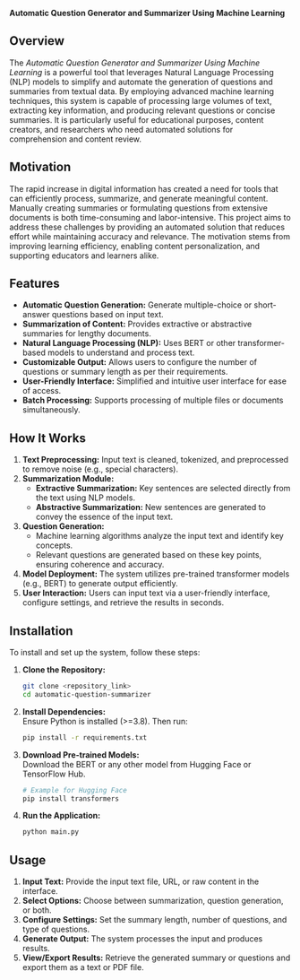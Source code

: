 **Automatic Question Generator and Summarizer Using Machine Learning**

## **Overview**  
The *Automatic Question Generator and Summarizer Using Machine Learning* is a powerful tool that leverages Natural Language Processing (NLP) models to simplify and automate the generation of questions and summaries from textual data. By employing advanced machine learning techniques, this system is capable of processing large volumes of text, extracting key information, and producing relevant questions or concise summaries. It is particularly useful for educational purposes, content creators, and researchers who need automated solutions for comprehension and content review.

## **Motivation**  
The rapid increase in digital information has created a need for tools that can efficiently process, summarize, and generate meaningful content. Manually creating summaries or formulating questions from extensive documents is both time-consuming and labor-intensive. This project aims to address these challenges by providing an automated solution that reduces effort while maintaining accuracy and relevance. The motivation stems from improving learning efficiency, enabling content personalization, and supporting educators and learners alike.

## **Features**  
- **Automatic Question Generation:** Generate multiple-choice or short-answer questions based on input text.  
- **Summarization of Content:** Provides extractive or abstractive summaries for lengthy documents.  
- **Natural Language Processing (NLP):** Uses BERT or other transformer-based models to understand and process text.  
- **Customizable Output:** Allows users to configure the number of questions or summary length as per their requirements.  
- **User-Friendly Interface:** Simplified and intuitive user interface for ease of access.  
- **Batch Processing:** Supports processing of multiple files or documents simultaneously.  

## **How It Works**  
1. **Text Preprocessing:** Input text is cleaned, tokenized, and preprocessed to remove noise (e.g., special characters).  
2. **Summarization Module:**  
   - **Extractive Summarization:** Key sentences are selected directly from the text using NLP models.  
   - **Abstractive Summarization:** New sentences are generated to convey the essence of the input text.  
3. **Question Generation:**  
   - Machine learning algorithms analyze the input text and identify key concepts.  
   - Relevant questions are generated based on these key points, ensuring coherence and accuracy.  
4. **Model Deployment:** The system utilizes pre-trained transformer models (e.g., BERT) to generate output efficiently.  
5. **User Interaction:** Users can input text via a user-friendly interface, configure settings, and retrieve the results in seconds.  

## **Installation**  
To install and set up the system, follow these steps:  
1. **Clone the Repository:**  
   ```bash  
   git clone <repository_link>  
   cd automatic-question-summarizer  
   ```  
2. **Install Dependencies:**  
   Ensure Python is installed (>=3.8). Then run:  
   ```bash  
   pip install -r requirements.txt  
   ```  
3. **Download Pre-trained Models:**  
   Download the BERT or any other model from Hugging Face or TensorFlow Hub.  
   ```bash  
   # Example for Hugging Face  
   pip install transformers  
   ```  
4. **Run the Application:**  
   ```bash  
   python main.py  
   ```  

## **Usage**  
1. **Input Text:** Provide the input text file, URL, or raw content in the interface.  
2. **Select Options:** Choose between summarization, question generation, or both.  
3. **Configure Settings:** Set the summary length, number of questions, and type of questions.  
4. **Generate Output:** The system processes the input and produces results.  
5. **View/Export Results:** Retrieve the generated summary or questions and export them as a text or PDF file.  
